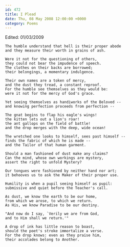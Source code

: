 ```yaml
---
id: 472
title: I Plead
date: Thu, 08 May 2008 12:00:00 +0000
category: Poems
---
```


Edited: 01/03/2009

    The humble understand that hell is their proper abode  
    and they measure their worth in grains of ash.

    Were it not for the questioning of others,  
    they could not bear the impudence of speech.  
    The clothes on their backs are borrowed;  
    their belongings, a momentary indulgence.

    Their own names are a token of mercy,  
    and the dust they tread, a constant reproof.  
    For the humble see themselves as they would be:  
    were it not for the mercy of God's grace.

    Yet seeing themselves as handiworks of the Beloved --  
    and knowing perfection proceeds from perfection --

    The gnat begins to flap his eagle's wings!  
    the kitten lets out a lion's roar!  
    the ant gallops on the field of battle!  
    and the drop merges with the deep, wide ocean!

    The wretched one looks to himself, sees past himself --  
    finds the fabric of which he is made --  
    and the Tailor of that human garment.

    Should a man fashioned of dust make any claims?  
    Can the mind, whose own workings are mystery,  
    assert the right to unfold Mystery?

    Our tongues were fashioned by neither hand nor art;  
    it behooves us to ask the Maker of their proper use.

    Humility is when a pupil seeing himself as pupil:  
    submissive and quiet before the Teacher's call.

    As dust, we know the earth to be our home,  
    from which we arose, to which we return.  
    As His, we know Paradise to be our destiny.

    "And now do I say, `Verily we are from God,  
    and to Him shall we return.'"

    A drop of ink has little reason to boast,  
    should the poet's stroke immortalize a verse.  
    For the drop knows: even as they praise him,  
    their accolades belong to Another.
